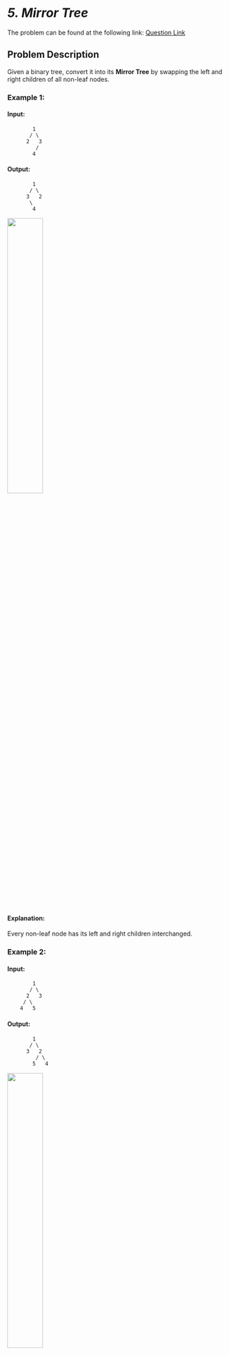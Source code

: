 # _5. Mirror Tree_

The problem can be found at the following link: [Question Link](https://www.geeksforgeeks.org/problems/mirror-tree/1)

## **Problem Description**

Given a binary tree, convert it into its **Mirror Tree** by swapping the left and right children of all non-leaf nodes.

### **Example 1:**

#### **Input:**

```
        1
       / \
      2   3
         /
        4
```

#### **Output:**

```
        1
       / \
      3   2
       \
        4
```

<img src="https://github.com/user-attachments/assets/16c6b8d7-160f-4260-b6e5-629d51b3d248" width="40%">

#### **Explanation:**

Every non-leaf node has its left and right children interchanged.

### **Example 2:**

#### **Input:**

```
        1
       / \
      2   3
     / \
    4   5
```

#### **Output:**

```
        1
       / \
      3   2
         / \
        5   4
```

<img src="https://github.com/user-attachments/assets/f4d620f5-19e1-4c84-94a5-a543cb89f9d1" width="40%">

#### **Explanation:**

Every non-leaf node has its left and right children interchanged.

### **Constraints:**

- 1 ≤ number of nodes ≤ $10^5$
- 1 ≤ node->data ≤ $10^5$

## **My Approach**

### **Recursive DFS (Top-Down)**

1. **Base Case:** If the node is `NULL`, return.
2. **Recursively traverse** the left and right subtrees.
3. **Swap** the left and right children of the current node.

## **Time and Auxiliary Space Complexity**

- **Expected Time Complexity:** `O(N)`, since every node is visited once.
- **Expected Auxiliary Space Complexity:** `O(1)` OR `O(H)` for recursive DFS (`H = height of the tree`).

## Code (C)

```c
void mirror(Node *n) {
    if (!n) return;
    mirror(n->left);
    mirror(n->right);
    Node* t = n->left;
    n->left = n->right;
    n->right = t;
}
```

**Note:** The C code may show an error when compiled and run, but if you proceed with submission, it still passes all test cases.

For example, consider the input:

```
1 2 3 N N 4
```

The output after compilation and running:

```
1 3 2
```

Expected output:

```
1 3 2 N 4
```

Although there is a difference in output format during execution, submitting the code results in a **successful pass for all test cases**.

## Code (C++)

```cpp
class Solution {
public:
    void mirror(Node* node) {
        if (!node) return;
        mirror(node->left);
        mirror(node->right);
        swap(node->left, node->right);
    }
};
```

<details>
  <summary><h2 align="center">🌲 Alternative Approaches</h2></summary>

### **2️⃣ Iterative BFS (Level Order)**

```cpp
class Solution {
public:
    void mirror(Node* root) {
        if (!root) return;
        queue<Node*> q;
        q.push(root);
        while (!q.empty()) {
            Node* cur = q.front(); q.pop();
            swap(cur->left, cur->right);
            if (cur->left) q.push(cur->left);
            if (cur->right) q.push(cur->right);
        }
    }
};
```

### **3️⃣ Iterative DFS (Using Stack)**

```cpp
class Solution {
public:
    void mirror(Node* root) {
        if (!root) return;
        stack<Node*> s;
        s.push(root);
        while (!s.empty()) {
            Node* cur = s.top(); s.pop();
            swap(cur->left, cur->right);
            if (cur->left) s.push(cur->left);
            if (cur->right) s.push(cur->right);
        }
    }
};
```

## **Comparison of Approaches**

| Approach                        | Time Complexity | Space Complexity | Method      | Pros                                  | Cons                                    |
| ------------------------------- | --------------- | ---------------- | ----------- | ------------------------------------- | --------------------------------------- |
| **Recursive DFS (Top-Down)**    | 🟢 **O(N)**     | 🟡 **O(H)**      | Recursion   | Simple and concise                    | May cause stack overflow for deep trees |
| **Iterative BFS (Level Order)** | 🟢 **O(N)**     | 🔴 **O(W)**      | Queue-based | Avoids recursion depth issues         | Uses more memory for wide trees         |
| **Iterative DFS (Stack)**       | 🟢 **O(N)**     | 🟡 **O(H)**      | Stack-based | Explicit control over traversal order | Still uses extra space for the stack    |

### **Best Choice?**

- **For balanced trees**, the **Recursive DFS** approach is fine.
- **For deep trees**, the **Iterative BFS** approach is preferable to avoid recursion depth issues.
- **For explicit control and iterative processing**, the **Iterative DFS (Stack)** approach is a solid option.

</details>

## Code (Java)

```java
class Solution {
    void mirror(Node node) {
        if (node == null) return;
        mirror(node.left);
        mirror(node.right);
        Node temp = node.left;
        node.left = node.right;
        node.right = temp;
    }
}
```

## Code (Python)

```python
class Solution:
    def mirror(self, root):
        if not root:
            return
        self.mirror(root.left)
        self.mirror(root.right)
        root.left, root.right = root.right, root.left
```

## Contribution and Support

For discussions, questions, or doubts related to this solution, feel free to connect on LinkedIn: [Any Questions](https://www.linkedin.com/in/patel-hetkumar-sandipbhai-8b110525a/). Let’s make this learning journey more collaborative!

⭐ If you find this helpful, please give this repository a star! ⭐

---

<div align="center">
  <h3><b>📍Visitor Count</b></h3>
</div>

<p align="center">
  <img src="https://profile-counter.glitch.me/Hunterdii/count.svg" />
</p>

